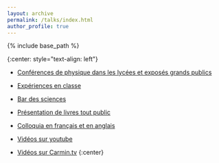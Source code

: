 ```yaml
---
layout: archive
permalink: /talks/index.html
author_profile: true
---
```


{% include base_path %}

{:center: style="text-align: left"}
* <a href="grandpublics.html#conferences">Conférences de physique dans les lycées et exposés grands publics</a>

* <a href="grandpublics.html#experiences">Expériences en classe</a>

* <a href="grandpublics.html#barscience">Bar des sciences</a>

* <a href="grandpublics.html#livres">Présentation de livres tout public</a>

* <a href="colloquia.html">Colloquia en français et en anglais</a>

* <a href="https://www.youtube.com/playlist?list=PL_yIFPZJJb4o-gLw6nkL2XH26NxbZKCoh">Vidéos sur youtube</a>

* <a href="https://www.carmin.tv/en/speakers/pierre-vanhove">Vidéos sur Carmin.tv</a>
{:center}
